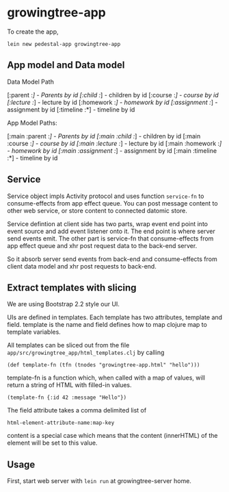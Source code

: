# growingtree-app

To create the app,

    lein new pedestal-app growingtree-app


## App model and Data model

Data Model Path 

  [:parent :*] - Parents by id
  [:child :*] - children by id
  [:course :*] - course by id
  [:lecture :*] - lecture by id
  [:homework :*] - homework by id
  [:assignment :*] - assignment by id
  [:timeline :*] - timeline by id


App Model Paths:
  
  [:main :parent :*] - Parents by id
  [:main :child :*] - children by id
  [:main :course :*] - course by id
  [:main :lecture :*] - lecture by id
  [:main :homework :*] - homework by id
  [:main :assignment :*] - assignment by id
  [:main :timeline :*] - timeline by id


## Service 

Service object impls Activity protocol and uses function `service-fn` to consume-effects from app effect queue. You can post message content to other web service, or store content to connected datomic store.

Service defintion at client side has two parts, wrap event end point into event source and add event listener onto it. The end point is where server send events emit. The other part is service-fn that consume-effects from app effect queue and xhr post request data to the back-end server.

So it absorb server send events from back-end and consume-effects from client data model and xhr post requests to back-end.

## Extract templates with slicing

We are using Bootstrap 2.2 style our UI.

UIs are defined in templates. Each template has two attributes, template and field. template is the name and field defines how to map clojure map to template variables.

All templates can be sliced out from the file 
`app/src/growingtree_app/html_templates.clj` by calling
    
    (def template-fn (tfn (tnodes "growingtree-app.html" "hello")))

template-fn is a function which, when called with a map of values, will return a string of HTML with filled-in values.

    (template-fn {:id 42 :message "Hello"})

The field attribute takes a comma delimited list of

    html-element-attribute-name:map-key

content is a special case which means that the content (innerHTML) of the element will be set to this value.


## Usage

First, start web server with `lein run` at growingtree-server home.


